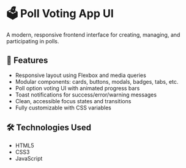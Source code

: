 # 🗳️ Poll Voting App UI

A modern, responsive frontend interface for creating, managing, and participating in polls.

## 🚀 Features

- Responsive layout using Flexbox and media queries
- Modular components: cards, buttons, modals, badges, tabs, etc.
- Poll option voting UI with animated progress bars
- Toast notifications for success/error/warning messages
- Clean, accessible focus states and transitions
- Fully customizable with CSS variables

## 🛠️ Technologies Used

- HTML5
- CSS3
- JavaScript
